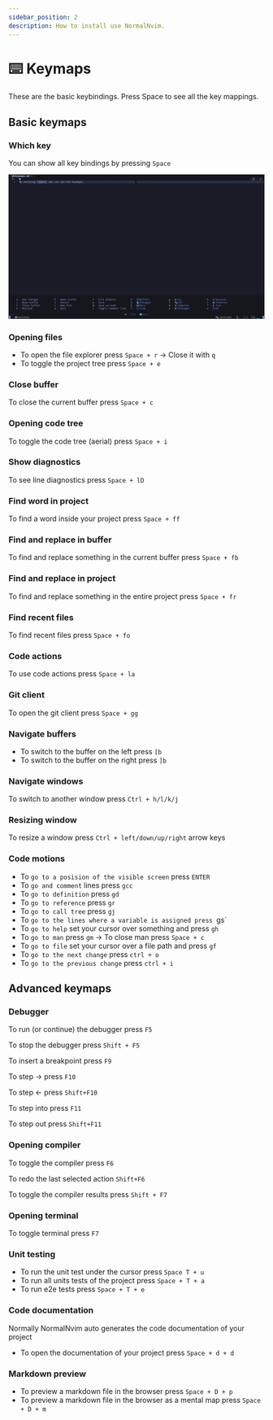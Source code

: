 ```yaml
---
sidebar_position: 2
description: How to install use NormalNvim.
---
```


# ⌨️ Keymaps
These are the basic keybindings. Press Space to see all the key mappings.

## Basic keymaps

### Which key
You can show all key bindings by pressing `Space`

![keymaps screenshot](/img/screenshots/keymaps/keymaps.webp)

### Opening files

* To open the file explorer press `Space + r` → Close it with `q`
* To toggle the project tree press `Space + e`

### Close buffer
To close the current buffer press `Space + c`

### Opening code tree
To toggle the code tree (aerial) press `Space + i`

### Show diagnostics
To see line diagnostics press `Space + lD`

### Find word in project
To find a word inside your project press `Space + ff`

### Find and replace in buffer
To find and replace something in the current buffer press `Space + fb`

### Find and replace in project
To find and replace something in the entire project press `Space + fr`

### Find recent files
To find recent files press `Space + fo`

### Code actions
To use code actions press `Space + la`

### Git client
To open the git client press `Space + gg`

### Navigate buffers

* To switch to the buffer on the left press `[b`
* To switch to the buffer on the right press `]b`

### Navigate windows
To switch to another window press `Ctrl + h/l/k/j`

### Resizing window
To resize a window press `Ctrl + left/down/up/right` arrow keys

### Code motions

* To `go to a posision of the visible screen` press `ENTER`
* To `go and comment` lines press `gcc`
* To `go to definition` press `gd`
* To `go to reference` press `gr`
* To `go to call tree` press `gj`
* To `go to the lines where a variable is assigned press `gs`
* To `go to help` set your cursor over something and press `gh`
* To `go to man` press `gm` → To close man press `Space + c`
* To `go to file` set your cursor over a file path and press `gf`
* To `go to the next change` press `ctrl + o`
* To `go to the previous change` press `ctrl + i`

## Advanced keymaps

### Debugger

To run (or continue) the debugger press `F5`

To stop the debugger press `Shift + F5`

To insert a breakpoint press `F9`

To step → press `F10`

To step ← press `Shift+F10`

To step into press `F11`

To step out press `Shift+F11`

### Opening compiler

To toggle the compiler press `F6`

To redo the last selected action `Shift+F6`

To toggle the compiler results press `Shift + F7`

### Opening terminal
To toggle terminal press `F7`

### Unit testing

* To run the unit test under the cursor press `Space T + u`
* To run all units tests of the project press `Space + T + a`
* To run e2e tests press `Space + T + e`

### Code documentation

Normally NormalNvim auto generates the code documentation of your project

* To open the documentation of your project press `Space + d + d`

### Markdown preview

* To preview a markdown file in the browser press `Space + D + p`
* To preview a markdown file in the browser as a mental map press `Space + D + m`
